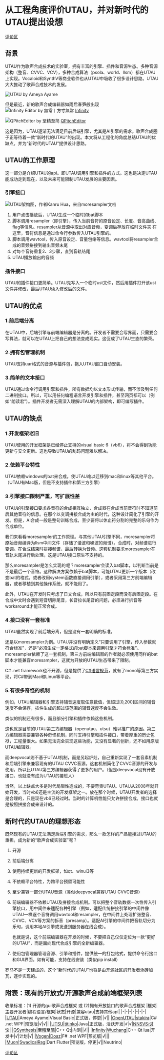 # 从工程角度评价UTAU，并对新时代的UTAU提出设想

[评论区](https://github.com/oxygen-dioxide/singblog/issues/1)
## 背景
UTAU作为歌声合成技术的实验室，拥有丰富的引擎、插件和音源生态。多种音源架构（整音、CVVC、VCV），多种合成算法（psola、world、llsm）都在UTAU上实现。Vocaloid和SynthV等商业软件也从UTAU中吸收了很多设计思路。UTAU大大推动了歌声合成技术的发展。

![UTAU by Ameya Ayame](Resource/2021-03-27-16-33-03.png)

但是最近，新的歌声合成编辑器如雨后春笋般出现
![Infinity Editor by 無常丨方寸無常](Resource/2021-03-27-16-30-39.png)
[Infinity](https://www.bilibili.com/video/av541600953)

![QPitchEditor by 至精至简](Resource/2021-03-27-18-37-23.png)
[QPitchEditor](https://www.bilibili.com/video/av714520647)

这是因为，UTAU逐渐无法满足目前后端引擎，尤其是AI引擎的需求。歌声合成圈子正等待着一款“新时代的UTAU”的出现。本文将从工程化的角度总结UTAU的优缺点，并为“新时代的UTAU”提供设计思路。

## UTAU的工作原理
这一部分是介绍UTAU的api。即UTAU调用引擎和插件的方式。这也是决定UTAU能成功走到现在，以及未来可能限制UTAU发展的主要因素。

### 引擎接口
![UTAU架构图，作者Kanru Hua，来自moresampler文档](Resource/2021-03-27-16-25-02.png)
1. 用户点击播放后，UTAU生成一个临时的bat脚本
2. 脚本调用resampler（即引擎），传入当前音符的原音设定、长度、音高曲线、flag等信息。resampler从音源中取出对应音频，变调后存放在临时文件夹
    在这里，音符信息是通过命令行参数传入UTAU引擎的。
3. 脚本调用wavtool，传入原音设定、音量包络等信息。wavtool将resampler合成的音频拼接到输出音频末尾
4. 对每个音符重复2、3步骤，直到音轨结尾
5. UTAU播放输出的音频

### 插件接口
UTAU的插件接口更简单。UTAU先写入一个临时ust文件，然后用插件打开该ust文件并修改，最后UTAU读入修改后的文件。

## UTAU的优点
### 1.前后端分离
在UTAU中，后端引擎与前端编辑器是分离的。开发者不需要会写界面，只需要会写算法，就可以在UTAU上把自己的想法变成现实。这促成了UTAU生态的繁荣。

### 2.拥有包管理机制
UTAU支持uar格式的音源与插件包，拖入UTAU窗口自动安装。

### 3.简单的文本接口
UTAU通过命令行调用引擎和插件，所有数据均以文本形式传输，而不涉及到任何二进制接口。所以，可以用任何编程语言开发引擎和插件，甚至网页都可以（例如“朗读君”）。插件开发者无需深入理解UTAU的内部架构，即可编写插件。

## UTAU的缺点
### 1.开发框架老旧
UTAU使用的开发框架是已经停止支持的visual basic 6（vb6），将不会得到功能更新与安全更新。这也导致UTAU的乱码问题难以解决。

### 2.依赖平台特性
UTAU依赖windows的bat来合成，使UTAU难以迁移到mac和linux等其他平台。（UTAU有Mac版，但是不支持插件和第三方引擎）

### 3.引擎接口限制严重，可扩展性差
UTAU的引擎接口要求各音符的合成相互独立，合成器在合成当前音符时不知道前后其他音符的信息。在那个以变调拼接合成为主的时代，这种设计简化了引擎的开发。但是，AI合成一般是整句训练合成，至少要将以休止符分割的完整的乐句作为合成单位。

我们来看看moresampler的工作原理。与其他UTAU引擎不同，moresampler将原始音频编译为llsm中间文件（存储了谐波和噪波的频谱）。合成时，对频谱进行变调。在合成结束时拼接频谱，最后转换为音频。这套机制要求moresampler在音轨末尾进行后处理。这是UTAU接口原生不支持的。

那么moresampler是怎么实现的呢？moresampler会读入bat脚本，以判断当前是不是最后一个音符。这种解决方案依赖于bat脚本，可能UTAU更新一个版本（改变bat的格式，或者改用system函数直接调用引擎），或者采用第三方前端编辑器，或者移植到其他操作系统，就不能用了。

此外，UTAU在开发时只考虑了日文合成，所以只有前固定段而没有后固定段。在合成中文时会遇到短音切除尾音，长音拉长尾音的问题，必须进行拆音等workaround才能正常合成。

### 4.接口没有一套标准
UTAU虽然实现了前后端分离，但是没有一套明确的标准。

还是以moresampler为例。UTAU并没有明确定义“只要调用了引擎，传入参数就符合标准”，还是“必须生成一定格式的bat脚本来调用引擎才符合标准”。moresampler依赖了这一套机制，第三方前端编辑器的作者就必须使用同样的bat脚本才能兼容moresampler，这就为开放的UTAU生态带来了限制。

C# .net framework也不开源，但是提供了[C#语言规范](https://www.ecma-international.org/wp-content/uploads/ECMA-334_2nd_edition_december_2002.pdf)，就有了mono等第三方实现，将C#带到Mac和Linux等平台。

### 5.有很多奇怪的机制
例如，UTAU编辑器和引擎支持辅音速度取任意数值，但超过[0,200]区间的辅音速度不会保存，插件生成的超过该范围的辅音速度不会生效。

类似的机制还有很多，而且部分引擎和插件依赖这些机制。

这也就是目前的UTAU第三方编辑器（openutau、utsu）难以推广的原因。第三方编辑器需要兼容各种奇怪机制，同时支持引擎和插件接口，带着厚重的历史包袱，工程量很大。如果无法完全实现这些功能，又没有显著的创新，还不如用原版UTAU编辑器。

而deepvocal则不基于UTAU机制，而是另起炉灶，自己重新实现了一套音素机制和后端引擎来兼容现有的UTAU CVVC音源。这套机制简化了CVVC音源的开发与使用，所以比UTAU第三方编辑器获得了更多的用户。（但是deepvocal没有开放接口，也就没有成为UTAU的接班人）

当然，以上缺点大多是时代局限性造成的，不要苛责UTAU。UTAU从2008年就开始开发，当时vb6还是主流的开发框架之一。放在那个时候，UTAU开发者的选择是合理的，只是现在vb6已经过时。当时的计算机性能只允许拼接合成，接口也就是按照拼接合成来设计的。

## 新时代的UTAU的理想形态
既然现有的UTAU无法满足后端引擎的需求，那么一款怎样的产品能接过UTAU的重担，成为新的“歌声合成实验室”呢？
1. 开源
2. 前后端分离
3. 使用持续更新的开发框架，如qt、winui3等
4. 不依赖平台特性，为跨平台预留可能性
5. 至少兼容一部分UTAU音源（类似deepvocal兼容UTAU CVVC音源）
6. 前端编辑器不依赖UTAU及拼接合成机制。可以把整个音轨数据一次性传入引擎接口，用中间件来适配各种引擎（例如，适配传统拼接引擎的中间件像UTAU一样逐个音符调用wavtool和resampler，在中间件上处理扩张整音、CVVC、VCV等方案的拆音（presamp）。适配AI引擎的中间件把音轨切分为乐句，调用本地AI引擎或发送到服务器在线合成）。
    
    也就是说，这个前端编辑器在开发的时候，不要把自己仅仅定位为一款“更好的UTAU”，而是面向现代合成引擎的全新编辑器。
7. 使用包管理器管理音源、引擎和插件，提供统一的打包格式，提供命令行接口和GUI界面。如有可能，支持在线安装（类似pip install）

罗马不是一天建成的，这个“新时代的UTAU”也将是由开源社区的开发者添砖加瓦，逐步实现的。

## 附表：现有的开放式/开源歌声合成前端框架列表
收录标准：(1) 开源的gui歌声合成框架 或 (2)拥有开放接口的歌声合成框架
|框架|主要开发者|编程语言/框架|状态|开源|兼容utau|支持其他api|
|-|-|-|-|-|-|-|
|[UTAU](http://utau2008.xrea.jp/)|Ameya Ayame|Visual Basic|正式版，停更||√||
|[OpenUTAU](https://github.com/stakira/OpenUtau)|[stakira](https://github.com/stakira)|C# .net WPF|预览版|√|√||
|[UTSU](https://github.com/titinko/utsu)|[titinko](https://github.com/titinko)|Java|正式版，活跃开发|√|√|[NNSVS:讨论](https://github.com/titinko/utsu/issues/69)|
|[QSynthesis](https://www.bilibili.com/video/av714520647)|[至精至简](https://space.bilibili.com/87172593)|C++ Qt|内测||√||
|[Infinity](https://space.bilibili.com/1579918535)|[Wuchang](https://github.com/FangCunWuChang)|C++ Qt lua|开发中|√|计划|√|
|[Vogen](https://github.com/aqtq314/Vogen.Client)|[Doaz](https://github.com/aqtq314)|F# .net WPF|预览版|√|||
|[Muon](https://github.com/SwadicalRag/muon)|[SwadicalRag](https://github.com/SwadicalRag)|Dart Flutter|预览版，停更|√||Neutrino|

[评论区](https://github.com/oxygen-dioxide/singblog/issues/1)
